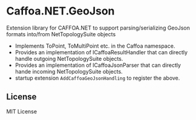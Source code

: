 # Caffoa.NET.GeoJson
Extension library for CAFFOA.NET to support parsing/serializing GeoJson formats into/from NetTopologySuite objects

* Implements ToPoint, ToMultiPoint etc. in the Caffoa namespace.
* Provides an implementation of ICaffoaResultHandler that can directly handle outgoing NetTopologySuite objects.
* Provides an implementation of ICaffoaJsonParser that can directly hande incoming NetTopologySuite objects.
* startup extension `AddCaffoaGeoJsonHandling` to register the above.

## License
MIT License
